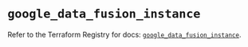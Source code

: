 # `google_data_fusion_instance`

Refer to the Terraform Registry for docs: [`google_data_fusion_instance`](https://registry.terraform.io/providers/hashicorp/google/5.40.0/docs/resources/data_fusion_instance).
